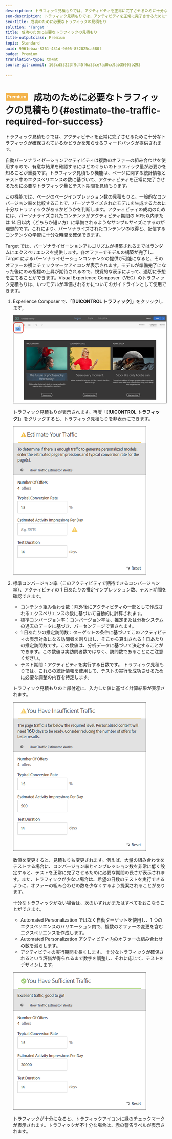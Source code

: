 ```yaml
---
description: トラフィック見積もりでは、アクティビティを正常に完了させるために十分なトラフィックが確保されているかどうかを知らせるフィードバックが提供されます。
seo-description: トラフィック見積もりでは、アクティビティを正常に完了させるために十分なトラフィックが確保されているかどうかを知らせるフィードバックが提供されます。
seo-title: 成功のために必要なトラフィックの見積もり
solution: 'Target '
title: 成功のために必要なトラフィックの見積もり
title-outputclass: Premium
topic: Standard
uuid: 9961ebaa-8761-431d-9605-852025ca580f
badge: Premium
translation-type: tm+mt
source-git-commit: 163cd53223f9d45f6a33ce7ad0cc9ab35005b293

---
```



# ![PREMIUM](/help/assets/premium.png) 成功のために必要なトラフィックの見積もり{#estimate-the-traffic-required-for-success}

トラフィック見積もりでは、アクティビティを正常に完了させるために十分なトラフィックが確保されているかどうかを知らせるフィードバックが提供されます。

自動パーソナライゼーションアクティビティは複数のオファーの組み合わせを使用するので、有意な結果を確認するにはどのぐらいのトラフィック量が必要かを知ることが重要です。トラフィック見積もり機能は、ページに関する統計情報とテスト中のエクスペリエンスの数に基づいて、アクティビティを正常に完了させるために必要なトラフィック量とテスト期間を見積もります。

この機能では、ページのページインプレッション数の見積もりと、一般的なコンバージョン率を比較することで、パーソナライズされたモデルを生成するために十分なトラフィックがあるかどうかを判断します。アクティビティの成功のためには、パーソナライズされたコンテンツがアクティビティ期間の 50％以内または 14 日以内（どちらか短い方）に準備されるようなサンプルサイズにするのが理想的です。これにより、パーソナライズされたコンテンツの取得と、配信するコンテンツの学習に十分な時間を確保できます。

Target では、パーソナライゼーションアルゴリズムが構築されるまではランダムにエクスペリエンスを提供します。各オファーでモデルの構築が完了し、Target によるパーソナライゼーションコンテンツの提供が可能になると、そのオファーの横にチェックマークアイコンが表示されます。モデルが準備完了になった後にのみ指標の上昇が期待されるので、視覚的な表示によって、適切に予想を立てることができます。Visual Experience Composer（VEC）のトラフィック見積もりは、いつモデルが準備されるかについてのガイドラインとして使用できます。

1. Experience Composer で、「**[!UICONTROL トラフィック]**」をクリックします。

   ![トラフィックアイコン](/help/c-activities/t-automated-personalization/assets/icon-traffic.png)

   トラフィック見積もりが表示されます。再度「**[!UICONTROL トラフィック]**」をクリックすると、トラフィック見積もりを非表示にできます。

   ![](assets/ap_est.png)

1. 標準コンバージョン率（このアクティビティで期待できるコンバージョン率）、アクティビティの 1 日あたりの推定インプレッション数、テスト期間を確認できます。

   * コンテンツ組み合わせ数：除外後にアクティビティの一部として作成されるエクスペリエンスの数に基づいて自動的に計算されます。
   * 標準コンバージョン率：コンバージョン率は、推定または分析システムの過去のデータに基づき、パーセンテージで表されます。
   * 1 日あたりの推定訪問数：ターゲットの条件に基づいてこのアクティビティの表示対象になる訪問者を割り出し、そこから算出される 1 日あたりの推定訪問数です。この数値は、分析データに基づいて決定することができます。この数値は実訪問者数ではなく、訪問数であることにご注意ください。
   * テスト期間：アクティビティを実行する日数です。
   トラフィック見積もりでは、これらの統計情報を使用して、テストの実行を成功させるために必要な調整の内容を特定します。

   トラフィック見積もりの上部付近に、入力した値に基づく計算結果が表示されます。

   ![](assets/ap_est_no.png)

   数値を変更すると、見積もりも変更されます。例えば、大量の組み合わせをテストする場合に、コンバージョン率とインプレッション数を非常に低く設定すると、テストを正常に完了させるために必要な期間の長さが表示されます。また、トラフィックが少ない場合は、希望の日数のテストを実行できるように、オファーの組み合わせの数を少なくするよう提案されることがあります。

   十分なトラフィックがない場合は、次のいずれかまたはすべてをおこなうことができます。

   * Automated Personalization ではなく自動ターゲットを使用し、1 つのエクスペリエンスのバリエーション内で、複数のオファーの変更を含むエクスペリエンスを作成します。
   * Automated Personalization アクティビティ内のオファーの組み合わせの数を減らします。
   * アクティビティの実行期間を長くします。
   十分なトラフィックが確保されるという評価が得られるまで数字を調整し、それに応じて、テストをデザインします。

   ![](assets/ap_est_yes.png)

   トラフィックが十分になると、トラフィックアイコンに緑のチェックマークが表示されます。トラフィックが不十分な場合は、赤の警告ラベルが表示されます。
